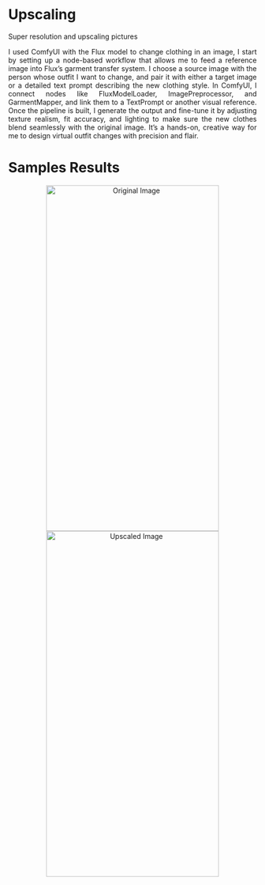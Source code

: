 # Upscaling
Super resolution and upscaling pictures
<p align="justify"> I used ComfyUI with the Flux model to change clothing in an image, I start by setting up a node-based workflow that allows me to feed a reference image into Flux’s garment transfer system. I choose a source image with the person whose outfit I want to change, and pair it with either a target image or a detailed text prompt describing the new clothing style. In ComfyUI, I connect nodes like FluxModelLoader, ImagePreprocessor, and GarmentMapper, and link them to a TextPrompt or another visual reference. Once the pipeline is built, I generate the output and fine-tune it by adjusting texture realism, fit accuracy, and lighting to make sure the new clothes blend seamlessly with the original image. It’s a hands-on, creative way for me to design virtual outfit changes with precision and flair. </p>

# Samples Results
<p align="center">
  <img src="https://github.com/user-attachments/assets/2c9a3357-4f58-4a72-bc03-e81db01e30ea" width="350" height = "700" title="Original Image">
  <img src="https://github.com/user-attachments/assets/dfdcfde9-c6f7-41ed-931c-832f5e20a477" width="350" height = "700" title="Upscaled Image">
</p>
